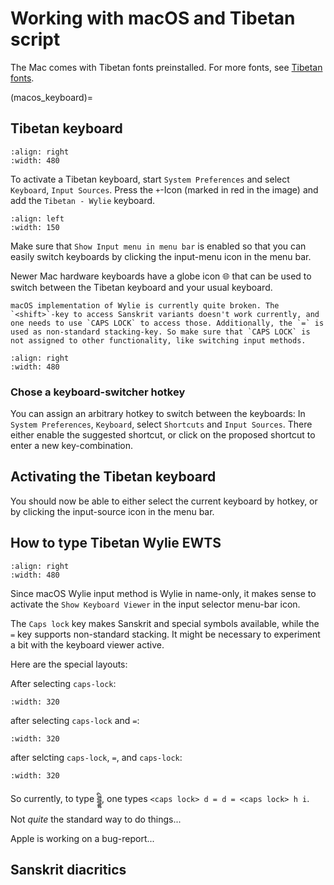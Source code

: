 # Working with macOS and Tibetan script

The Mac comes with Tibetan fonts preinstalled. For more fonts, see [Tibetan fonts](tibetan_fonts.md).

(macos_keyboard)=
## Tibetan keyboard

```{image} Images/macos_keyboard.jpg
:align: right
:width: 480
```
 To activate a Tibetan keyboard, start `System Preferences` and select `Keyboard`, `Input Sources`. Press the `+`-Icon (marked in red in the image) and add the `Tibetan - Wylie` keyboard.

 ```{image} Images/macos_input_source_select.jpg
 :align: left
 :width: 150
 ```

Make sure that `Show Input menu in menu bar` is enabled so that you can easily switch keyboards by clicking the input-menu icon in the menu bar.

Newer Mac hardware keyboards have a globe icon 🌐 that can be used to switch between the Tibetan keyboard and your usual keyboard. 

```{warning}
macOS implementation of Wylie is currently quite broken. The `<shift>`-key to access Sanskrit variants doesn't work currently, and one needs to use `CAPS LOCK` to access those. Additionally, the `=` is used as non-standard stacking-key. So make sure that `CAPS LOCK` is not assigned to other functionality, like switching input methods.
```

```{image} Images/macos_input_sources.jpg
:align: right
:width: 480
```
### Chose a keyboard-switcher hotkey

You can assign an arbitrary hotkey to switch between the keyboards: In `System Preferences`, `Keyboard`, select `Shortcuts` and `Input Sources`. There either enable the suggested shortcut, or click on the proposed shortcut to enter a new key-combination.

## Activating the Tibetan keyboard

You should now be able to either select the current keyboard by hotkey, or by clicking the input-source icon in the menu bar.

## How to type Tibetan Wylie EWTS

```{image} Images/macos_keyboard_viewer.jpg
:align: right
:width: 480
```

Since macOS Wylie input method is Wylie in name-only, it makes sense to activate the `Show Keyboard Viewer` in the input selector menu-bar icon.

The `Caps lock` key makes Sanskrit and special symbols available, while the `=` key supports non-standard stacking.
It might be necessary to experiment a bit with the keyboard viewer active.

Here are the special layouts:

After selecting `caps-lock`:
```{image} Images/macos_keyboard_viewer_caps.jpg
:width: 320
```

after selecting `caps-lock` and `=`:

```{image} Images/macos_keyboard_viewer_caps_=.jpg
:width: 320
```

after selcting `caps-lock`, `=`, and `caps-lock`:
```{image} Images/macos_keyboard_viewer_caps_=_caps.jpg
:width: 320
```
So currently, to type ཌྜྷི, one types `<caps lock> d = d = <caps lock> h i`. Not _quite_ the standard way to do things...

Apple is working on a bug-report...

## Sanskrit diacritics

